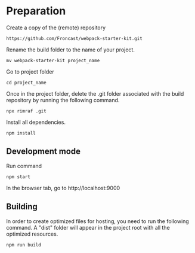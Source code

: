 # Preparation

Create a copy of the (remote) repository
```
https://github.com/Froncast/webpack-starter-kit.git
```

Rename the build folder to the name of your project.

```
mv webpack-starter-kit project_name
```

Go to project folder
```
cd project_name
```

Once in the project folder, delete the .git folder associated with the build repository by running the following command.
```
npx rimraf .git
```

Install all dependencies.
```
npm install
```

## Development mode

Run command
```
npm start
```

In the browser tab, go to http://localhost:9000

## Building

In order to create optimized files for hosting, you need to run the following command. A "dist" folder will appear in the project root with all the optimized resources.

```
npm run build
```